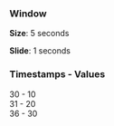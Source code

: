 ### Window

__Size__: 5 seconds

__Slide__: 1 seconds

### Timestamps - Values

30 - 10  
31 - 20  
36 - 30

